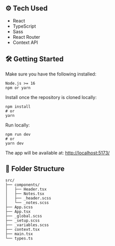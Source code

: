 ## ⚙️ Tech Used

- React
- TypeScript
- Sass
- React Router
- Context API

## 🛠️ Getting Started

Make sure you have the following installed:
```
Node.js >= 16
npm or yarn
```
Install once the repository is cloned locally:
```
npm install
# or
yarn
```
Run locally:
```
npm run dev
# or
yarn dev
```
The app will be available at: [http://localhost:5173/](http://localhost:5173/)

## 🧩 Folder Structure

```
src/
├── components/
│   ├── Header.tsx
│   ├── Notes.tsx
│   ├── _header.scss
│   └── _notes.scss
├── App.scss
├── App.tsx
├── _global.scss
├── _setup.scss
├── _variables.scss
├── context.tsx
├── main.tsx
└── types.ts
```
